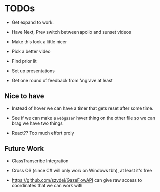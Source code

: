 # TODOs 

* Get expand to work.

* Have Next, Prev switch between apollo and sunset videos

* Make this look a little nicer 

* Pick a better video

* Find prior lit

* Set up presentations

* Get one round of feedback from Angrave at least

## Nice to have

* Instead of hover we can have a timer that gets reset after some time.

* See if we can make a `webgazer` hover thing on the other file so we can brag we have two things

* React?? Too much effort proly 

## Future Work

* ClassTranscribe Integration

* Cross OS (since C# will only work on Windows tbh), at least it's free

* https://github.com/szydej/GazeFlowAPI can give raw access to coordinates that we can work with